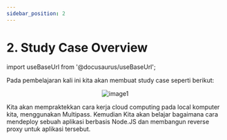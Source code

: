 ```yaml
---
sidebar_position: 2
---
```


# 2. Study Case Overview

import useBaseUrl from '@docusaurus/useBaseUrl';

Pada pembelajaran kali ini kita akan membuat study case seperti berikut:

<center>
<img alt="image1" src={useBaseUrl('img/docs/w11.png')} />
</center>

Kita akan mempraktekkan cara kerja cloud computing pada local komputer kita, menggunakan Multipass. Kemudian Kita akan belajar bagaimana cara mendeploy sebuah aplikasi berbasis Node.JS dan membangun reverse proxy untuk aplikasi tersebut.
